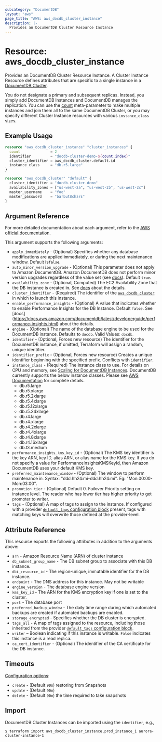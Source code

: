 ```yaml
---
subcategory: "DocumentDB"
layout: "aws"
page_title: "AWS: aws_docdb_cluster_instance"
description: |-
  Provides an DocumentDB Cluster Resource Instance
---
```


# Resource: aws_docdb_cluster_instance

Provides an DocumentDB Cluster Resource Instance. A Cluster Instance Resource defines
attributes that are specific to a single instance in a [DocumentDB Cluster][1].

You do not designate a primary and subsequent replicas. Instead, you simply add DocumentDB
Instances and DocumentDB manages the replication. You can use the [count][3]
meta-parameter to make multiple instances and join them all to the same DocumentDB
Cluster, or you may specify different Cluster Instance resources with various
`instance_class` sizes.

## Example Usage

```terraform
resource "aws_docdb_cluster_instance" "cluster_instances" {
  count              = 2
  identifier         = "docdb-cluster-demo-${count.index}"
  cluster_identifier = aws_docdb_cluster.default.id
  instance_class     = "db.r5.large"
}

resource "aws_docdb_cluster" "default" {
  cluster_identifier = "docdb-cluster-demo"
  availability_zones = ["us-west-2a", "us-west-2b", "us-west-2c"]
  master_username    = "foo"
  master_password    = "barbut8chars"
}
```

## Argument Reference

For more detailed documentation about each argument, refer to
the [AWS official documentation](https://docs.aws.amazon.com/cli/latest/reference/docdb/create-db-instance.html).

This argument supports the following arguments:

* `apply_immediately` - (Optional) Specifies whether any database modifications
     are applied immediately, or during the next maintenance window. Default is`false`.
* `auto_minor_version_upgrade` - (Optional) This parameter does not apply to Amazon DocumentDB. Amazon DocumentDB does not perform minor version upgrades regardless of the value set (see [docs](https://docs.aws.amazon.com/documentdb/latest/developerguide/API_DBInstance.html)). Default `true`.
* `availability_zone` - (Optional, Computed) The EC2 Availability Zone that the DB instance is created in. See [docs](https://docs.aws.amazon.com/documentdb/latest/developerguide/API_CreateDBInstance.html) about the details.
* `cluster_identifier` - (Required) The identifier of the [`aws_docdb_cluster`](/docs/providers/aws/r/docdb_cluster.html) in which to launch this instance.
* `enable_performance_insights` - (Optional) A value that indicates whether to enable Performance Insights for the DB Instance. Default `false`. See [docs] (https://docs.aws.amazon.com/documentdb/latest/developerguide/performance-insights.html) about the details.
* `engine` - (Optional) The name of the database engine to be used for the DocumentDB instance. Defaults to `docdb`. Valid Values: `docdb`.
* `identifier` - (Optional, Forces new resource) The identifier for the DocumentDB instance, if omitted, Terraform will assign a random, unique identifier.
* `identifier_prefix` - (Optional, Forces new resource) Creates a unique identifier beginning with the specified prefix. Conflicts with `identifier`.
* `instance_class` - (Required) The instance class to use. For details on CPU and memory, see [Scaling for DocumentDB Instances][2].
  DocumentDB currently supports the below instance classes.
  Please see [AWS Documentation][4] for complete details.
    - db.r5.large
    - db.r5.xlarge
    - db.r5.2xlarge
    - db.r5.4xlarge
    - db.r5.12xlarge
    - db.r5.24xlarge
    - db.r4.large
    - db.r4.xlarge
    - db.r4.2xlarge
    - db.r4.4xlarge
    - db.r4.8xlarge
    - db.r4.16xlarge
    - db.t3.medium
* `performance_insights_kms_key_id` - (Optional) The KMS key identifier is the key ARN, key ID, alias ARN, or alias name for the KMS key. If you do not specify a value for PerformanceInsightsKMSKeyId, then Amazon DocumentDB uses your default KMS key.
* `preferred_maintenance_window` - (Optional) The window to perform maintenance in.
  Syntax: "ddd:hh24:mi-ddd:hh24:mi". Eg: "Mon:00:00-Mon:03:00".
* `promotion_tier` - (Optional) Default 0. Failover Priority setting on instance level. The reader who has lower tier has higher priority to get promoter to writer.
* `tags` - (Optional) A map of tags to assign to the instance. If configured with a provider [`default_tags` configuration block](https://registry.terraform.io/providers/hashicorp/aws/latest/docs#default_tags-configuration-block) present, tags with matching keys will overwrite those defined at the provider-level.

## Attribute Reference

This resource exports the following attributes in addition to the arguments above:

* `arn` - Amazon Resource Name (ARN) of cluster instance
* `db_subnet_group_name` - The DB subnet group to associate with this DB instance.
* `dbi_resource_id` - The region-unique, immutable identifier for the DB instance.
* `endpoint` - The DNS address for this instance. May not be writable
* `engine_version` - The database engine version
* `kms_key_id` - The ARN for the KMS encryption key if one is set to the cluster.
* `port` - The database port
* `preferred_backup_window` - The daily time range during which automated backups are created if automated backups are enabled.
* `storage_encrypted` - Specifies whether the DB cluster is encrypted.
* `tags_all` - A map of tags assigned to the resource, including those inherited from the provider [`default_tags` configuration block](https://registry.terraform.io/providers/hashicorp/aws/latest/docs#default_tags-configuration-block).
* `writer` – Boolean indicating if this instance is writable. `False` indicates this instance is a read replica.
* `ca_cert_identifier` - (Optional) The identifier of the CA certificate for the DB instance.

[1]: /docs/providers/aws/r/docdb_cluster.html
[2]: https://docs.aws.amazon.com/documentdb/latest/developerguide/db-cluster-manage-performance.html#db-cluster-manage-scaling-instance
[3]: https://www.terraform.io/docs/configuration/meta-arguments/count.html
[4]: https://docs.aws.amazon.com/documentdb/latest/developerguide/db-instance-classes.html#db-instance-class-specs

## Timeouts

[Configuration options](https://developer.hashicorp.com/terraform/language/resources/syntax#operation-timeouts):

- `create` - (Default `90m`)
restoring from Snapshots
- `update` - (Default `90m`)
- `delete` - (Default `90m`)
the time required to take snapshots

## Import

DocumentDB Cluster Instances can be imported using the `identifier`, e.g.,

```
$ terraform import aws_docdb_cluster_instance.prod_instance_1 aurora-cluster-instance-1
```
